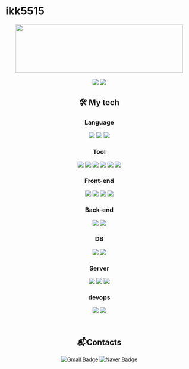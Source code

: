 # ikk5515

<div align="center">
  
<img src="https://github-readme-stats.vercel.app/api?username=ikk5515&show_icons=true&theme=radical&title_color=70a5fd)" width="450" height="130"/>
  <br><br>
  <a href="https://github.com/ikk5515"><img src="https://hits.seeyoufarm.com/api/count/incr/badge.svg?url=https%3A%2F%2Fgithub.com%2Fikk5515&count_bg=%23000000&title_bg=%23000000&icon=github.svg&icon_color=%23E7E7E7&title=GitHub&edge_flat=false)"/></a>
  <a href="https://solved.ac/ikk5515"><img src="http://mazassumnida.wtf/api/mini/generate_badge?boj=ikk5515"/></a>
</a> 

  <br>
  
<h2 align="center"> 🛠 My tech </h2>
<!-- https://img.shields.io/badge/JAVA-007396?style=flat-square&logo=JAVA&logoColor=white -->
<h3 align="center">Language</h3>
<p align="center>
    <img src="https://img.shields.io/badge/JAVA-007396?style=flat-square&logo=Java&logoColor=white"></img>
    <img src="https://img.shields.io/badge/JAVA-007396?style=flat-square&logo=Java&logoColor=white"></img>
    <img src="https://img.shields.io/badge/C++-00599C?style=flat-square&logo=C++&logoColor=white"></img>
    <img src="https://img.shields.io/badge/Python-3766AB?style=flat-square&logo=Python&logoColor=white"></img>
</p>
<h3 align="center">Tool</h3>
<p align="center">
    <img src="https://img.shields.io/badge/VISUAL%20STUDIO%20CODE-007ACC?style=flat-square&logo=VISUAL%20STUDIO%20CODE&logoColor=white"></img>
    <img src="https://img.shields.io/badge/VISUAL%20STUDIO-5C2D91?style=flat-square&logo=VISUAL%20STUDIO&logoColor=white"></img>
    <img src="https://img.shields.io/badge/INTELLIJ%20IDEA-CC6699?style=flat-square&logo=INTELLIJ%20IDEA&logoColor=white"></img>
    <img src="https://img.shields.io/badge/PYCHARM-00C244?style=flat-square&logo=PYCHARM&logoColor=white"></img>
    <img src="https://img.shields.io/badge/GITHUB-181717?style=flat-square&logo=GITHUB&logoColor=white"></img>
    <img src="https://img.shields.io/badge/Eclipse IDE-2C2255?style=flat-square&logo=Eclipse IDE&logoColor=white"></img>
</p>
<h3 align="center">Front-end</h3>
<p align="center">
    <img src="https://img.shields.io/badge/HTML5-E34F26?style=flat-square&logo=HTML&logoColor=white"></img>
    <img src="https://img.shields.io/badge/CSS3-1572B6?style=flat-square&logo=CSS&logoColor=white"></img>
    <img src="https://img.shields.io/badge/BOOTSTRAP-7952B3?style=flat-square&logo=BOOTSTRAP&logoColor=white"></img>
    <img src="https://img.shields.io/badge/JAVASCRIPT-F7DF1E?style=flat-square&logo=javascript&logoColor=white"></img>
</p>
<h3 align="center">Back-end</h3>
<p align="center">
    <img src="https://img.shields.io/badge/SPRING-6DB33F?style=flat-square&logo=SPRING&logoColor=white"></img>
    <img src="https://img.shields.io/badge/SpringBoot-6DB33F?style=flat-square&logo=SpringBoot&logoColor=white"></img>
</p>

<h3 align="center">DB</h3>
<p align="center">
    <img src="https://img.shields.io/badge/MYSQL-4479A1?style=flat-square&logo=MYSQL&logoColor=white"></img>
    <img src="https://img.shields.io/badge/ORACLE SQL-F80000?style=flat-square&logo=Oracle&logoColor=white"></img>
</p>

<h3 align="center">Server</h3>
<p align="center">
    <img src="https://img.shields.io/badge/Amazon EC2-FF9900?style=flat-square&logo=amazonecs&logoColor=white"></img>
    <img src="https://img.shields.io/badge/Amazon S3-569A31?style=flat-square&logo=amazons3&logoColor=white"></img>
    <img src="https://img.shields.io/badge/Amazon RDS-527FFF?style=flat-square&logo=amazonrds&logoColor=white"></img>
</p>

<h3 align="center">devops</h3>
<p align="center">
    <img src="https://img.shields.io/badge/Github Actions-2088FF?style=flat-square&logo=githubactions&logoColor=white"></img>
    <img src="https://img.shields.io/badge/Amazon CodeDeploy-FF9900?style=flat-square&logo=githubactions&logoColor=white"></img>
</p>

<br>
<h2 align="center">📬Contacts</h2>
<p align="center">

  [![Gmail Badge](https://img.shields.io/badge/Gmail-d14836?style=flat-square&logo=Gmail&logoColor=white&link=mailto:kimsh1691@gmail.com)](mailto:dlsrl5515@gmail.com)
[![Naver Badge](https://img.shields.io/badge/Naver-03C75A?style=flat-square&logo=Naver&logoColor=white&link=mailto:rlatngus1691@naver.com)](mailto:ikk5515@naver.com)
</p>

</div>
